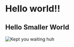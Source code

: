 # Hello world!!

## Hello Smaller World

![Kept you waiting huh](https://tubbz.com/cdn/shop/products/metal-gear-solid-snake-tubbz.jpg?v=1697727987)
